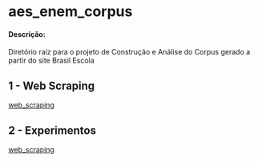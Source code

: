 # aes_enem_corpus

#### Descrição:

Diretório raiz para o projeto de Construção e Análise do Corpus gerado a partir do site Brasil Escola


## 1 - Web Scraping

[web_scraping](web_corpus_builder/README.md)


## 2 - Experimentos

[web_scraping](web_corpus_builder/README.md)